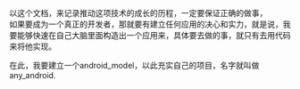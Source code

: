 以这个文档，来记录推动这项技术的成长的历程，一定要保证正确的做事，      
如果要成为一个真正的开发者，那就要有建立任何应用的决心和实力，就是说，我要能够快速在自己大脑里面构造出一个应用来，具体要去做的事，就只有去用代码来将他实现。     

在此，我要建立一个android_model，以此充实自己的项目，名字就叫做any_android.

